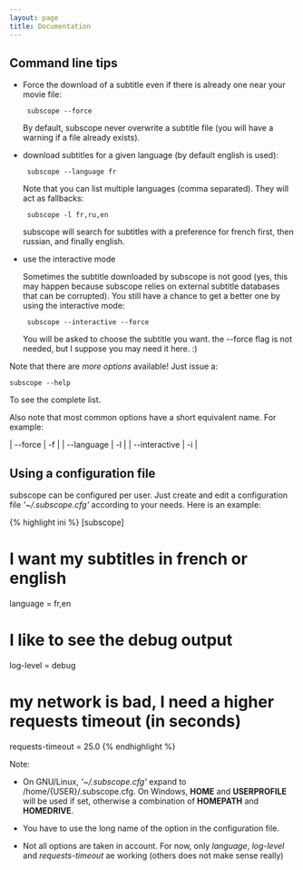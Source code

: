 ```yaml
---
layout: page
title: Documentation
---
```


## Command line tips

- Force the download of a subtitle even if there is already one near your
  movie file:

       subscope --force

   By default, subscope never overwrite a subtitle file (you will have
   a warning if a file already exists).

- download subtitles for a given language (by default english is used):

       subscope --language fr

   Note that you can list multiple languages (comma separated). They will
   act as fallbacks:

       subscope -l fr,ru,en

   subscope will search for subtitles with a preference for french first,
   then russian, and finally english.

- use the interactive mode

   Sometimes the subtitle downloaded by subscope is not good (yes, this may
   happen because subscope relies on external subtitle databases that can
   be corrupted). You still have a chance to get a better one by using the
   interactive mode:

       subscope --interactive --force

   You will be asked to choose the subtitle you want. the -\-force flag
   is not needed, but I suppose you may need it here. :)

Note that there are *more options* available! Just issue a:

    subscope --help

To see the complete list.

Also note that most common options have a short equivalent name. For example:

| -\-force       | -f |
| -\-language    | -l |
| -\-interactive | -i |

## Using a configuration file

subscope can be configured per user. Just create and edit a configuration file
*'~/.subscope.cfg'* according to your needs. Here is an example:

{% highlight ini %}
[subscope]

# I want my subtitles in french or english
language = fr,en

# I like to see the debug output
log-level = debug

# my network is bad, I need a higher requests timeout (in seconds)
requests-timeout = 25.0
{% endhighlight %}

Note:

- On GNU/Linux, *'~/.subscope.cfg'* expand to /home/{USER}/.subscope.cfg.
  On Windows, **HOME** and **USERPROFILE** will be used if set, otherwise
  a combination of **HOMEPATH** and **HOMEDRIVE**.

- You have to use the long name of the option in the configuration file.

- Not all options are taken in account. For now, only *language*,
  *log-level* and *requests-timeout* ae working (others does not make
  sense really)
